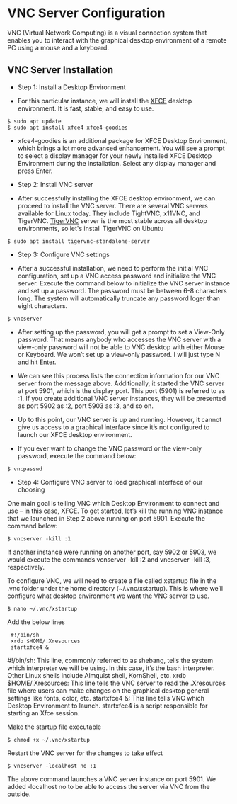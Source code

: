 # VNC Server Configuration
VNC (Virtual Network Computing) is a visual connection system that enables you to interact with the graphical desktop environment of a remote PC using a mouse and a keyboard.

## VNC Server Installation ##
* Step 1: Install a Desktop Environment
- For this particular instance, we will install the [XFCE](https://xfce.org/) desktop environment. It is fast, stable, and easy to use.

```
$ sudo apt update 
$ sudo apt install xfce4 xfce4-goodies
```

- xfce4-goodies is an additional package for XFCE Desktop Environment, which brings a lot more advanced enhancement. You will see a prompt to select a display manager for your newly installed XFCE Desktop Environment during the installation. Select any display manager and press Enter.

* Step 2: Install VNC server 
- After successfully installing the XFCE desktop environment, we can proceed to install the VNC server. There are several VNC servers available for Linux today. They include TightVNC, x11VNC, and TigerVNC. [TigerVNC](https://tigervnc.org/) server is the most stable across all desktop environments, so let's install TigerVNC on Ubuntu

```
$ sudo apt install tigervnc-standalone-server
```

* Step 3: Configure VNC settings 
- After a successful installation, we need to perform the initial VNC configuration, set up a VNC access password and initialize the VNC server. Execute the command below to initialize the VNC server instance and set up a password. The password must be between 6-8 characters long. The system will automatically truncate any password loger than eight characters.

```
$ vncserver
```

- After setting up the password, you will get a prompt to set a View-Only password. That means anybody who accesses the VNC server with a view-only password will not be able to VNC desktop with either Mouse or Keyboard. We won’t set up a view-only password. I will just type N and hit Enter.

- We can see this process lists the connection information for our VNC server from the message above. Additionally, it started the VNC server at port 5901, which is the display port. This port (5901) is referred to as :1. If you create additional VNC server instances, they will be presented as port 5902 as :2, port 5903 as :3, and so on.
- Up to this point, our VNC server is up and running. However, it cannot give us access to a graphical interface since it’s not configured to launch our XFCE desktop environment.

- If you ever want to change the VNC password or the view-only password, execute the command below:

```
$ vncpasswd
```

* Step 4: Configure VNC server to load graphical interface of our choosing

One main goal is telling VNC which Desktop Environment to connect and use – in this case, XFCE. To get started, let’s kill the running VNC instance that we launched in Step 2 above running on port 5901. Execute the command below:

```
$ vncserver -kill :1
```

If another instance were running on another port, say 5902 or 5903, we would execute the commands vcnserver -kill :2 and vncserver -kill :3, respectively.

To configure VNC, we will need to create a file called xstartup file in the .vnc folder under the home directory (~/.vnc/xstartup). This is where we’ll configure what desktop environment we want the VNC server to use.

```
$ nano ~/.vnc/xstartup
```

Add the below lines

```
 #!/bin/sh
 xrdb $HOME/.Xresources
 startxfce4 &
```

#!/bin/sh: This line, commonly referred to as shebang, tells the system which interpreter we will be using. In this case, it’s the bash interpreter. Other Linux shells include Almquist shell, KornShell, etc.
xrdb $HOME/.Xresources: This line tells the VNC server to read the .Xresources file where users can make changes on the graphical desktop general settings like fonts, color, etc.
startxfce4 &: This line tells VNC which Desktop Environment to launch. startxfce4 is a script responsible for starting an Xfce session.

Make the startup file executable

```
$ chmod +x ~/.vnc/xstartup
```

Restart the VNC server for the changes to take effect

```
$ vncserver -localhost no :1
```

The above command launches a VNC server instance on port 5901. We added -localhost no to be able to access the server via VNC from the outside.
